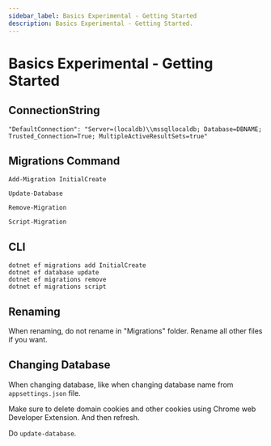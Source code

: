 ```yaml
---
sidebar_label: Basics Experimental - Getting Started
description: Basics Experimental - Getting Started.
---
```


# Basics Experimental - Getting Started

## ConnectionString

```
"DefaultConnection": "Server=(localdb)\\mssqllocaldb; Database=DBNAME; Trusted_Connection=True; MultipleActiveResultSets=true"
```

## Migrations Command

```
Add-Migration InitialCreate
```

```
Update-Database
```

```
Remove-Migration
```

```
Script-Migration
```

## CLI

```
dotnet ef migrations add InitialCreate
dotnet ef database update
dotnet ef migrations remove
dotnet ef migrations script
```

## Renaming

When renaming, do not rename in "Migrations" folder. Rename all other files if you want.

## Changing Database

When changing database, like when changing database name from `appsettings.json` file.

Make sure to delete domain cookies and other cookies using Chrome web Developer Extension. And then refresh.

Do `update-database`.